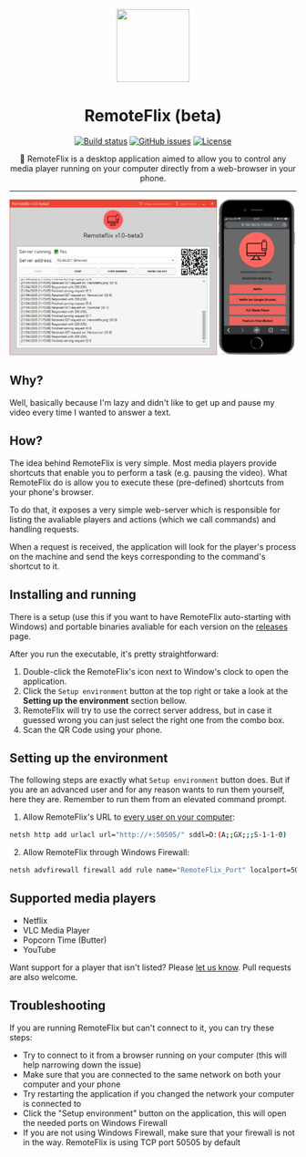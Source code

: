 <div align="center">
  
  [<img width=128 height=128 src="https://github.com/schdck/RemoteFlix/blob/master/Other/icon.png?raw=true">](https://github.com/schdck/RemoteFlix)

  # RemoteFlix  (beta)
  
 [![Build status](https://ci.appveyor.com/api/projects/status/5ue8gqox9da69e0w/branch/master?svg=true)](https://ci.appveyor.com/project/schdck/remoteflix/branch/master)
 [![GitHub issues](https://img.shields.io/github/issues/schdck/RemoteFlix.svg)](https://github.com/schdck/RemoteFlix/issues)
 [![License](https://img.shields.io/github/license/schdck/RemoteFlix.svg)](https://github.com/schdck/RemoteFlix/blob/master/LICENSE)
 
  :cinema: RemoteFlix is a desktop application aimed to allow you to control any <br> media player running on your computer directly from a web-browser in your phone.
</div>

<hr>

![](Other/Screenshots/Banner.png)

## Why?
Well, basically because I'm lazy and didn't like to get up and pause my video every time I wanted to answer a text.

## How?
The idea behind RemoteFlix is very simple. Most media players provide shortcuts that enable you to perform a task (e.g. pausing the video). What RemoteFlix do is allow you to execute these (pre-defined) shortcuts from your phone's browser.

To do that, it exposes a very simple web-server which is responsible for listing the avaliable players and actions (which we call commands) and handling requests.

When a request is received, the application will look for the player's process on the machine and send the keys corresponding to the command's shortcut to it.

## Installing and running
There is a setup (use this if you want to have RemoteFlix auto-starting with Windows) and portable binaries avaliable for each version on the [releases](https://github.com/schdck/RemoteFlix/releases) page.

After you run the executable, it's pretty straightforward:

1. Double-click the RemoteFlix's icon next to Window's clock to open the application.
2. Click the `Setup environment` button at the top right or take a look at the **Setting up the environment** section bellow.
3. RemoteFlix will try to use the correct server address, but in case it guessed wrong you can just select the right one from the combo box.
4. Scan the QR Code using your phone.

## Setting up the environment

The following steps are exactly what `Setup environment` button does. But if you are an advanced user and for any reason wants to run them yourself, here they are. Remember to run them from an elevated command prompt.

1. Allow RemoteFlix's URL to [every user on your computer](https://serverfault.com/a/678675/382770):

``` bash
netsh http add urlacl url="http://+:50505/" sddl=D:(A;;GX;;;S-1-1-0)
```

2. Allow RemoteFlix through Windows Firewall:

``` bash
netsh advfirewall firewall add rule name="RemoteFlix_Port" localport=50505 direction=in action=allow protocol=tcp
```

## Supported media players
* Netflix
* VLC Media Player
* Popcorn Time (Butter)
* YouTube

Want support for a player that isn't listed? Please [let us know](https://github.com/schdck/RemoteFlix/issues/new?assignees=&labels=&template=player-request.md&title=%5BPLAYER+REQUEST%5D). Pull requests are also welcome.

## Troubleshooting
If you are running RemoteFlix but can't connect to it, you can try these steps:

* Try to connect to it from a browser running on your computer (this will help narrowing down the issue)
* Make sure that you are connected to the same network on both your computer and your phone
* Try restarting the application if you changed the network your computer is connected to
* Click the "Setup environment" button on the application, this will open the needed ports on Windows Firewall
* If you are not using Windows Firewall, make sure that your firewall is not in the way. RemoteFlix is using TCP port 50505 by default
